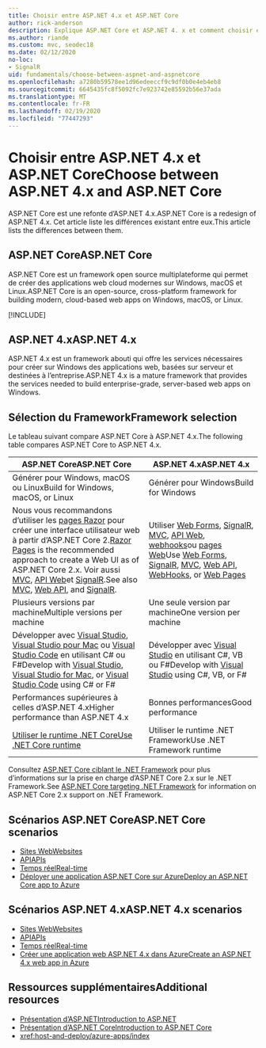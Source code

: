 ```yaml
---
title: Choisir entre ASP.NET 4.x et ASP.NET Core
author: rick-anderson
description: Explique ASP.NET Core et ASP.NET 4. x et comment choisir entre eux.
ms.author: riande
ms.custom: mvc, seodec18
ms.date: 02/12/2020
no-loc:
- SignalR
uid: fundamentals/choose-between-aspnet-and-aspnetcore
ms.openlocfilehash: a7280b59578ee1d96edeeccf9c9df0b0e4eb4eb8
ms.sourcegitcommit: 6645435fc8f5092fc7e923742e85592b56e37ada
ms.translationtype: MT
ms.contentlocale: fr-FR
ms.lasthandoff: 02/19/2020
ms.locfileid: "77447293"
---
```

# <a name="choose-between-aspnet-4x-and-aspnet-core"></a><span data-ttu-id="cf663-103">Choisir entre ASP.NET 4.x et ASP.NET Core</span><span class="sxs-lookup"><span data-stu-id="cf663-103">Choose between ASP.NET 4.x and ASP.NET Core</span></span>

<span data-ttu-id="cf663-104">ASP.NET Core est une refonte d’ASP.NET 4.x.</span><span class="sxs-lookup"><span data-stu-id="cf663-104">ASP.NET Core is a redesign of ASP.NET 4.x.</span></span> <span data-ttu-id="cf663-105">Cet article liste les différences existant entre eux.</span><span class="sxs-lookup"><span data-stu-id="cf663-105">This article lists the differences between them.</span></span>

## <a name="aspnet-core"></a><span data-ttu-id="cf663-106">ASP.NET Core</span><span class="sxs-lookup"><span data-stu-id="cf663-106">ASP.NET Core</span></span>

<span data-ttu-id="cf663-107">ASP.NET Core est un framework open source multiplateforme qui permet de créer des applications web cloud modernes sur Windows, macOS et Linux.</span><span class="sxs-lookup"><span data-stu-id="cf663-107">ASP.NET Core is an open-source, cross-platform framework for building modern, cloud-based web apps on Windows, macOS, or Linux.</span></span>

[!INCLUDE[](~/includes/benefits.md)]

## <a name="aspnet-4x"></a><span data-ttu-id="cf663-108">ASP.NET 4.x</span><span class="sxs-lookup"><span data-stu-id="cf663-108">ASP.NET 4.x</span></span>

<span data-ttu-id="cf663-109">ASP.NET 4.x est un framework abouti qui offre les services nécessaires pour créer sur Windows des applications web, basées sur serveur et destinées à l’entreprise.</span><span class="sxs-lookup"><span data-stu-id="cf663-109">ASP.NET 4.x is a mature framework that provides the services needed to build enterprise-grade, server-based web apps on Windows.</span></span>

## <a name="framework-selection"></a><span data-ttu-id="cf663-110">Sélection du Framework</span><span class="sxs-lookup"><span data-stu-id="cf663-110">Framework selection</span></span>

<span data-ttu-id="cf663-111">Le tableau suivant compare ASP.NET Core à ASP.NET 4.x.</span><span class="sxs-lookup"><span data-stu-id="cf663-111">The following table compares ASP.NET Core to ASP.NET 4.x.</span></span>

| <span data-ttu-id="cf663-112">ASP.NET Core</span><span class="sxs-lookup"><span data-stu-id="cf663-112">ASP.NET Core</span></span> | <span data-ttu-id="cf663-113">ASP.NET 4.x</span><span class="sxs-lookup"><span data-stu-id="cf663-113">ASP.NET 4.x</span></span> |
|---|---|
|<span data-ttu-id="cf663-114">Générer pour Windows, macOS ou Linux</span><span class="sxs-lookup"><span data-stu-id="cf663-114">Build for Windows, macOS, or Linux</span></span>|<span data-ttu-id="cf663-115">Générer pour Windows</span><span class="sxs-lookup"><span data-stu-id="cf663-115">Build for Windows</span></span>|
|<span data-ttu-id="cf663-116">Nous vous recommandons d’utiliser les [pages Razor](xref:razor-pages/index) pour créer une interface utilisateur web à partir d’ASP.NET Core 2.</span><span class="sxs-lookup"><span data-stu-id="cf663-116">[Razor Pages](xref:razor-pages/index) is the recommended approach to create a Web UI as of ASP.NET Core 2.x.</span></span> <span data-ttu-id="cf663-117">Voir aussi [MVC](xref:mvc/overview), [API Web](xref:tutorials/first-web-api)et [SignalR](xref:signalr/introduction).</span><span class="sxs-lookup"><span data-stu-id="cf663-117">See also [MVC](xref:mvc/overview), [Web API](xref:tutorials/first-web-api), and [SignalR](xref:signalr/introduction).</span></span>|<span data-ttu-id="cf663-118">Utiliser [Web Forms](/aspnet/web-forms), [SignalR](/aspnet/signalr), [MVC](/aspnet/mvc), [API Web](/aspnet/web-api/), [webhooks](/aspnet/webhooks/)ou [pages Web](/aspnet/web-pages)</span><span class="sxs-lookup"><span data-stu-id="cf663-118">Use [Web Forms](/aspnet/web-forms), [SignalR](/aspnet/signalr), [MVC](/aspnet/mvc), [Web API](/aspnet/web-api/), [WebHooks](/aspnet/webhooks/), or [Web Pages](/aspnet/web-pages)</span></span>|
|<span data-ttu-id="cf663-119">Plusieurs versions par machine</span><span class="sxs-lookup"><span data-stu-id="cf663-119">Multiple versions per machine</span></span>|<span data-ttu-id="cf663-120">Une seule version par machine</span><span class="sxs-lookup"><span data-stu-id="cf663-120">One version per machine</span></span>|
|<span data-ttu-id="cf663-121">Développer avec [Visual Studio](https://visualstudio.microsoft.com/vs/), [Visual Studio pour Mac](https://visualstudio.microsoft.com/vs/mac/) ou [Visual Studio Code](https://code.visualstudio.com/) en utilisant C# ou F#</span><span class="sxs-lookup"><span data-stu-id="cf663-121">Develop with [Visual Studio](https://visualstudio.microsoft.com/vs/), [Visual Studio for Mac](https://visualstudio.microsoft.com/vs/mac/), or [Visual Studio Code](https://code.visualstudio.com/) using C# or F#</span></span>|<span data-ttu-id="cf663-122">Développer avec [Visual Studio](https://visualstudio.microsoft.com/vs/) en utilisant C#, VB ou F#</span><span class="sxs-lookup"><span data-stu-id="cf663-122">Develop with [Visual Studio](https://visualstudio.microsoft.com/vs/) using C#, VB, or F#</span></span>|
|<span data-ttu-id="cf663-123">Performances supérieures à celles d’ASP.NET 4.x</span><span class="sxs-lookup"><span data-stu-id="cf663-123">Higher performance than ASP.NET 4.x</span></span>|<span data-ttu-id="cf663-124">Bonnes performances</span><span class="sxs-lookup"><span data-stu-id="cf663-124">Good performance</span></span>|
|[<span data-ttu-id="cf663-125">Utiliser le runtime .NET Core</span><span class="sxs-lookup"><span data-stu-id="cf663-125">Use .NET Core runtime</span></span>](/dotnet/standard/choosing-core-framework-server)|<span data-ttu-id="cf663-126">Utiliser le runtime .NET Framework</span><span class="sxs-lookup"><span data-stu-id="cf663-126">Use .NET Framework runtime</span></span>|

<span data-ttu-id="cf663-127">Consultez [ASP.NET Core ciblant le .NET Framework](xref:index#target-framework) pour plus d’informations sur la prise en charge d’ASP.NET Core 2.x sur le .NET Framework.</span><span class="sxs-lookup"><span data-stu-id="cf663-127">See [ASP.NET Core targeting .NET Framework](xref:index#target-framework) for information on ASP.NET Core 2.x support on .NET Framework.</span></span>

## <a name="aspnet-core-scenarios"></a><span data-ttu-id="cf663-128">Scénarios ASP.NET Core</span><span class="sxs-lookup"><span data-stu-id="cf663-128">ASP.NET Core scenarios</span></span>

* [<span data-ttu-id="cf663-129">Sites Web</span><span class="sxs-lookup"><span data-stu-id="cf663-129">Websites</span></span>](xref:tutorials/first-mvc-app/index)
* [<span data-ttu-id="cf663-130">API</span><span class="sxs-lookup"><span data-stu-id="cf663-130">APIs</span></span>](xref:tutorials/first-web-api)
* [<span data-ttu-id="cf663-131">Temps réel</span><span class="sxs-lookup"><span data-stu-id="cf663-131">Real-time</span></span>](xref:signalr/introduction)
* [<span data-ttu-id="cf663-132">Déployer une application ASP.NET Core sur Azure</span><span class="sxs-lookup"><span data-stu-id="cf663-132">Deploy an ASP.NET Core app to Azure</span></span>](/azure/app-service/app-service-web-get-started-dotnet)

## <a name="aspnet-4x-scenarios"></a><span data-ttu-id="cf663-133">Scénarios ASP.NET 4.x</span><span class="sxs-lookup"><span data-stu-id="cf663-133">ASP.NET 4.x scenarios</span></span>

* [<span data-ttu-id="cf663-134">Sites Web</span><span class="sxs-lookup"><span data-stu-id="cf663-134">Websites</span></span>](/aspnet/mvc)
* [<span data-ttu-id="cf663-135">API</span><span class="sxs-lookup"><span data-stu-id="cf663-135">APIs</span></span>](/aspnet/web-api)
* [<span data-ttu-id="cf663-136">Temps réel</span><span class="sxs-lookup"><span data-stu-id="cf663-136">Real-time</span></span>](/aspnet/signalr)
* [<span data-ttu-id="cf663-137">Créer une application web ASP.NET 4.x dans Azure</span><span class="sxs-lookup"><span data-stu-id="cf663-137">Create an ASP.NET 4.x web app in Azure</span></span>](/azure/app-service/app-service-web-get-started-dotnet-framework)

## <a name="additional-resources"></a><span data-ttu-id="cf663-138">Ressources supplémentaires</span><span class="sxs-lookup"><span data-stu-id="cf663-138">Additional resources</span></span>

* [<span data-ttu-id="cf663-139">Présentation d’ASP.NET</span><span class="sxs-lookup"><span data-stu-id="cf663-139">Introduction to ASP.NET</span></span>](/aspnet/overview)
* [<span data-ttu-id="cf663-140">Présentation d’ASP.NET Core</span><span class="sxs-lookup"><span data-stu-id="cf663-140">Introduction to ASP.NET Core</span></span>](xref:index)
* <xref:host-and-deploy/azure-apps/index>
